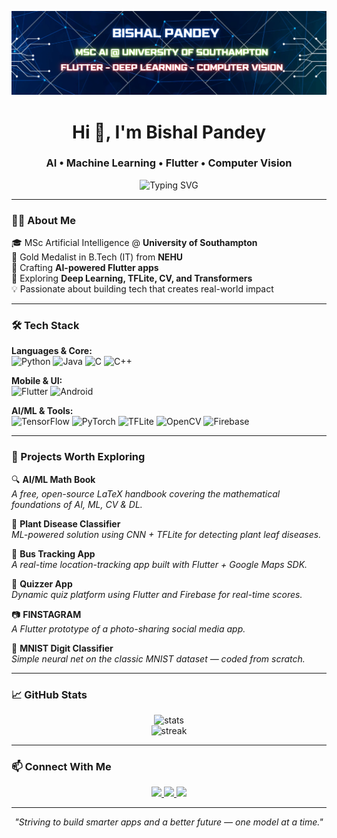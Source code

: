 <!-- 🎯 Banner -->
<p align="center">
  <img src="banner.png" alt="Bishal Pandey Banner" />
</p>

<h1 align="center">Hi 👋, I'm Bishal Pandey</h1>
<h3 align="center">AI • Machine Learning • Flutter • Computer Vision</h3>

<p align="center">
  <img src="https://readme-typing-svg.demolab.com?font=Fira+Code&duration=3000&pause=1000&center=true&vCenter=true&width=500&height=50&lines=MSc+AI+@+University+of+Southampton;Flutter+%2B+TFLite+App+Developer;Computer+Vision+%7C+Deep+Learning+Enthusiast;Open+Source+and+AI+Research+Lover" alt="Typing SVG" />
</p>

---

### 🧑‍💻 About Me

🎓 MSc Artificial Intelligence @ **University of Southampton**  
🏅 Gold Medalist in B.Tech (IT) from **NEHU**  
📱 Crafting **AI-powered Flutter apps**  
🧠 Exploring **Deep Learning, TFLite, CV, and Transformers**   
💡 Passionate about building tech that creates real-world impact  

---

### 🛠️ Tech Stack

**Languages & Core:**  
![Python](https://img.shields.io/badge/Python-3670A0?style=for-the-badge&logo=python&logoColor=white)
![Java](https://img.shields.io/badge/Java-ED8B00?style=for-the-badge&logo=openjdk&logoColor=white)
![C](https://img.shields.io/badge/C-00599C?style=for-the-badge&logo=c&logoColor=white)
![C++](https://img.shields.io/badge/C++-004482?style=for-the-badge&logo=cplusplus&logoColor=white)

**Mobile & UI:**  
![Flutter](https://img.shields.io/badge/Flutter-02569B?style=for-the-badge&logo=flutter&logoColor=white)
![Android](https://img.shields.io/badge/Android-3DDC84?style=for-the-badge&logo=android&logoColor=white)

**AI/ML & Tools:**  
![TensorFlow](https://img.shields.io/badge/TensorFlow-FF6F00?style=for-the-badge&logo=tensorflow&logoColor=white)
![PyTorch](https://img.shields.io/badge/PyTorch-EE4C2C?style=for-the-badge&logo=pytorch&logoColor=white)
![TFLite](https://img.shields.io/badge/TFLite-4285F4?style=for-the-badge&logo=tensorflow&logoColor=white)
![OpenCV](https://img.shields.io/badge/OpenCV-5C3EE8?style=for-the-badge&logo=opencv&logoColor=white)
![Firebase](https://img.shields.io/badge/Firebase-FFCA28?style=for-the-badge&logo=firebase&logoColor=black)

---

### 🚀 Projects Worth Exploring

🔍 **AI/ML Math Book**  
*A free, open-source LaTeX handbook covering the mathematical foundations of AI, ML, CV & DL.*

🌿 **Plant Disease Classifier**  
*ML-powered solution using CNN + TFLite for detecting plant leaf diseases.*

🚌 **Bus Tracking App**  
*A real-time location-tracking app built with Flutter + Google Maps SDK.*

📲 **Quizzer App**  
*Dynamic quiz platform using Flutter and Firebase for real-time scores.*

📷 **FINSTAGRAM**  
*A Flutter prototype of a photo-sharing social media app.*

🧮 **MNIST Digit Classifier**  
*Simple neural net on the classic MNIST dataset — coded from scratch.*

---

### 📈 GitHub Stats

<p align="center">
  <img src="https://github-readme-stats.vercel.app/api?username=Prakashbishal&show_icons=true&theme=react&count_private=true&hide=issues&custom_title=GitHub+Stats" alt="stats" />
  <br/>
  <img src="https://github-readme-streak-stats.herokuapp.com/?user=Prakashbishal&theme=react" alt="streak" />
</p>

---

### 📫 Connect With Me

<p align="center">
  <a href="https://www.linkedin.com/in/bishal-pandey-78080230b" target="_blank">
    <img src="https://img.shields.io/badge/LinkedIn-blue?style=for-the-badge&logo=linkedin&logoColor=white" />
  </a>
  <a href="mailto:prakashbishal1973@gmail.com">
    <img src="https://img.shields.io/badge/Email-gmail-red?style=for-the-badge&logo=gmail&logoColor=white" />
  </a>
  <a href="https://github.com/Prakashbishal">
    <img src="https://img.shields.io/badge/GitHub-black?style=for-the-badge&logo=github&logoColor=white" />
  </a>
</p>

---

<p align="center"><i>"Striving to build smarter apps and a better future — one model at a time."</i></p>
